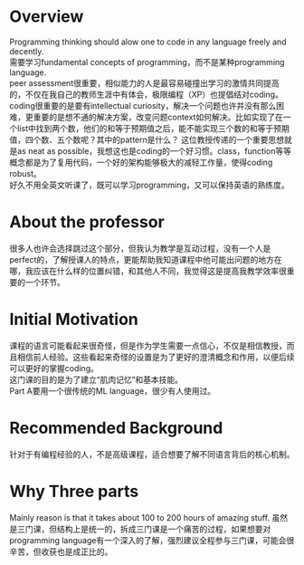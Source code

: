 # Overview  
Programming thinking should alow one to code in any language freely and decently.  
需要学习fundamental concepts of programming，而不是某种programming language.  
peer assessment很重要，相似能力的人是最容易碰撞出学习的激情共同提高的，不仅在我自己的教师生涯中有体会，极限编程（XP）也提倡结对coding。  
coding很重要的是要有intellectual curiosity，解决一个问题也许并没有那么困难，更重要的是想不通的解决方案，改变问题context如何解决。比如实现了在一个list中找到两个数，他们的和等于预期值之后，能不能实现三个数的和等于预期值，四个数、五个数呢？其中的pattern是什么？ 
这位教授传递的一个重要思想就是as neat as possible，我想这也是coding的一个好习惯。class，function等等概念都是为了复用代码，一个好的架构能够极大的减轻工作量，使得coding robust。   
好久不用全英文听课了，既可以学习programming，又可以保持英语的熟练度。  

# About the professor  
很多人也许会选择跳过这个部分，但我认为教学是互动过程，没有一个人是perfect的，了解授课人的特点，更能帮助我知道课程中他可能出问题的地方在哪，我应该在什么样的位置纠错，和其他人不同，我觉得这是提高我教学效率很重要的一个环节。  

# Initial Motivation  
课程的语言可能看起来很奇怪，但是作为学生需要一点信心，不仅是相信教授，而且相信前人经验。这些看起来奇怪的设置是为了更好的澄清概念和作用，以便后续可以更好的掌握coding。  
这门课的目的是为了建立“肌肉记忆”和基本技能。  
Part A要用一个很传统的ML language，很少有人使用过。  

# Recommended Background  
针对于有编程经验的人，不是高级课程，适合想要了解不同语言背后的核心机制。  

# Why Three parts  
Mainly reason is that it takes about 100 to 200 hours of amazing stuff. 虽然是三门课，但结构上是统一的，拆成三门课是一个痛苦的过程，如果想要对programming language有一个深入的了解，强烈建议全程参与三门课，可能会很辛苦，但收获也是成正比的。  

